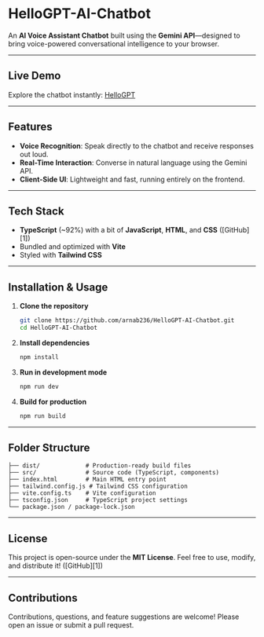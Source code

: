 # HelloGPT-AI-Chatbot

An **AI Voice Assistant Chatbot** built using the **Gemini API**—designed to bring voice-powered conversational intelligence to your browser.

---

## &#x20;Live Demo

Explore the chatbot instantly: [HelloGPT](ai-voice-assitant-chatbot-gemini.vercel.app/)

---

## Features

* **Voice Recognition**: Speak directly to the chatbot and receive responses out loud.
* **Real-Time Interaction**: Converse in natural language using the Gemini API.
* **Client-Side UI**: Lightweight and fast, running entirely on the frontend.

---

## Tech Stack

* **TypeScript** (\~92%) with a bit of **JavaScript**, **HTML**, and **CSS** ([GitHub][1])
* Bundled and optimized with **Vite**
* Styled with **Tailwind CSS**

---

## Installation & Usage

1. **Clone the repository**

   ```bash
   git clone https://github.com/arnab236/HelloGPT-AI-Chatbot.git
   cd HelloGPT-AI-Chatbot
   ```

2. **Install dependencies**

   ```bash
   npm install
   ```

3. **Run in development mode**

   ```bash
   npm run dev
   ```

4. **Build for production**

   ```bash
   npm run build
   ```

---

## Folder Structure

```
├── dist/             # Production-ready build files
├── src/              # Source code (TypeScript, components)
├── index.html        # Main HTML entry point
├── tailwind.config.js # Tailwind CSS configuration
├── vite.config.ts    # Vite configuration
├── tsconfig.json     # TypeScript project settings
└── package.json / package-lock.json
```

---

## License

This project is open-source under the **MIT License**. Feel free to use, modify, and distribute it! ([GitHub][1])

---

## Contributions

Contributions, questions, and feature suggestions are welcome! Please open an issue or submit a pull request.

